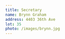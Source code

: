 ```yaml
---
title: Secretary
name: Brynn Graham
address: 4403 36th Ave
lot: 35
photo: /images/brynn.jpg
---
```

